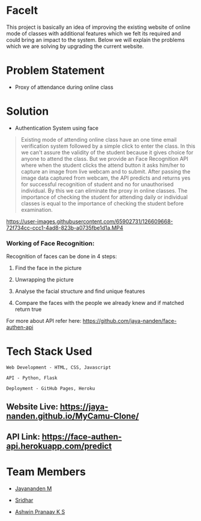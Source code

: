 # FaceIt

This project is basically an idea of improving the existing website of online mode of classes with additional features which we felt its required and could bring an impact to the system.
Below we will explain the problems which we are solving by upgrading the current website. 

# Problem Statement

  *  Proxy of attendance during online class



# Solution

  * Authentication System using face
  
  > Existing mode of attending online class have an one time email verification system followed by a simple click to enter the class. 
  In this we can't assure the validity of the student because it gives choice for anyone to attend the class. But we provide an Face Recognition API where when the student 
  clicks the attend button it asks him/her to capture an image from live webcam and to submit. After passing the image data captured from webcam, the API predicts 
  and returns yes for successful recognition of student and no for unauthorised individual. By this we can eliminate the proxy in online classes. The importance of checking 
  the student for attending daily or individual classes is equal to the importance of checking the student before examination.
  


https://user-images.githubusercontent.com/65902731/126609668-72f734cc-ccc1-4ad8-823b-a0735fbe1d1a.MP4


    
  ### Working of Face Recognition:
  
   Recognition of faces can be done in 4 steps:
   
   1) Find the face in the picture
     
   2) Unwrapping the picture
     
   3) Analyse the facial structure and find unique features
     
   4) Compare the faces with the people we already knew and if matched return true
            
   For more about API refer here: https://github.com/jaya-nanden/face-authen-api
 # Tech Stack Used
  
    Web Development - HTML, CSS, Javascript

    API - Python, Flask
    
    Deployment - GitHub Pages, Heroku
    
## Website Live: https://jaya-nanden.github.io/MyCamu-Clone/

## API Link: https://face-authen-api.herokuapp.com/predict

# Team Members

  * [Jayananden M](https://github.com/jaya-nanden)
  
  * [Sridhar](https://github.com/Sridhar0519)
  
  * [Ashwin Pranaav K S](https://github.com/AshwinPranaav)
